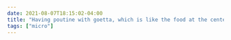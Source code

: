 ```yaml
---
date: 2021-08-07T18:15:02-04:00
title: "Having poutine with goetta, which is like the food at the center of the Venn diagram of my life."
tags: ["micro"]
---
```

